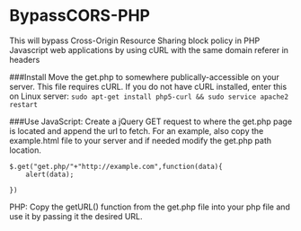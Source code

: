 BypassCORS-PHP
==============

This will bypass Cross-Origin Resource Sharing block policy in PHP Javascript web applications by using cURL with the same domain referer in headers

###Install
Move the get.php to somewhere publically-accessible on your server.
This file requires cURL. If you do not have cURL installed, enter this on Linux server:
```sudo apt-get install php5-curl && sudo service apache2 restart```

###Use
JavaScript: Create a jQuery GET request to where the get.php page is located and append the url to fetch. For an example, also copy the example.html file to your server and if needed modify the get.php path location.

```
$.get("get.php/"+"http://example.com",function(data){
	alert(data);

})
```

PHP: Copy the getURL() function from the get.php file into your php file and use it by passing it the desired URL.




